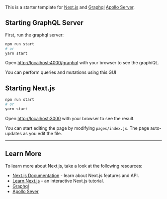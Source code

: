 This is a starter template for [Next.js](https://nextjs.org/) and [Graphql](https://graphql.org/) [Apollo Server](https://www.apollographql.com/).

## Starting GraphQL Server

First, run the graphql server:

```bash
npm run start
# or
yarn start
```

Open [http://localhost:4000/graphql](http://localhost:4000/graphql) with your browser to see the graphiQL.

You can perform queries and mutations using this GUI

## Starting Next.js

```bash
npm run start
# or
yarn start
```

Open [http://localhost:3000](http://localhost:3000) with your browser to see the result.

You can start editing the page by modifying `pages/index.js`. The page auto-updates as you edit the file.
___

## Learn More

To learn more about Next.js, take a look at the following resources:

- [Next.js Documentation](https://nextjs.org/docs) - learn about Next.js features and API.
- [Learn Next.js](https://nextjs.org/learn) - an interactive Next.js tutorial.
- [Graphql](https://graphql.org/learn/)
- [Apollo Sever](https://www.apollographql.com/docs/apollo-server/)